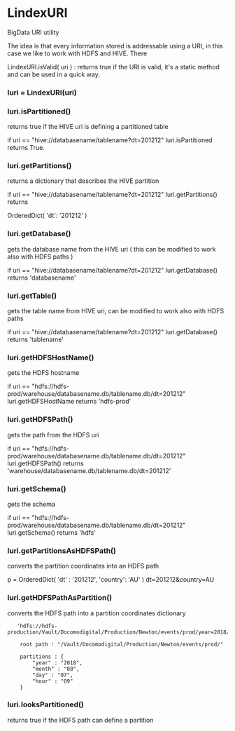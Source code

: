 # LindexURI
BigData URI utility

The idea is that every information stored is addressable using a URI, in this case we like to work with HDFS and HIVE. There

LindexURI.isValid( uri ) : returns true if the URI is valid, it's a static method and can be used in a quick way.

### luri = LindexURI(uri) 
### luri.isPartitioned()
returns true if the HIVE uri is defining a partitioned table

if uri == "hive://databasename/tablename?dt=201212" luri.isPartitioned returns True.

### luri.getPartitions() 
returns a dictionary that describes the HIVE partition

if uri == "hive://databasename/tablename?dt=201212" luri.getPartitions() returns

OrderedDict( 'dt': '201212' ) 

### luri.getDatabase()
gets the database name from the HIVE uri ( this can be modified to work also with HDFS paths )

if uri == "hive://databasename/tablename?dt=201212" luri.getDatabase() returns 'databasename'

### luri.getTable()
gets the table name from HIVE uri, can be modified to work also with HDFS paths

if uri == "hive://databasename/tablename?dt=201212" luri.getDatabase() returns 'tablename'

### luri.getHDFSHostName()
gets the HDFS hostname 

if uri == "hdfs://hdfs-prod/warehouse/databasename.db/tablename.db/dt=201212" luri.getHDFSHostName returns 'hdfs-prod'

### luri.getHDFSPath()
gets the path from the HDFS uri 

if uri == "hdfs://hdfs-prod/warehouse/databasename.db/tablename.db/dt=201212" luri.getHDFSPath() returns 'warehouse/databasename.db/tablename.db/dt=201212'

### luri.getSchema()
gets the schema 

if uri == "hdfs://hdfs-prod/warehouse/databasename.db/tablename.db/dt=201212" luri.getSchema() returns 'hdfs'

### luri.getPartitionsAsHDFSPath()
converts the partition coordinates into an HDFS path

p = OrderedDict( 'dt' : '201212', 'country': 'AU' ) 
dt=201212&country=AU

### luri.getHDFSPathAsPartition()
converts the HDFS path into a partition coordinates dictionary

       'hdfs://hdfs-production/Vault/Docomodigital/Production/Newton/events/prod/year=2018/month=08/day=07/hour=09'

        root path : "/Vault/Docomodigital/Production/Newton/events/prod/"

        partitions : {
            "year" : "2018",
            "month" : "08",
            "day" : "07",
            "hour" : "09"
        }
        


### luri.looksPartitioned()
returns true if the HDFS path can define a partition

